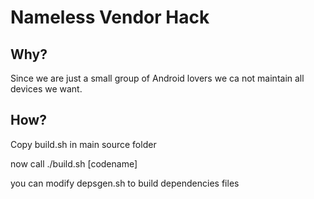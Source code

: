 Nameless Vendor Hack
====================

Why?
----

Since we are just a small group of Android lovers we ca not maintain all devices we want.

How?
----

Copy build.sh in main source folder

now call ./build.sh [codename]

you can modify depsgen.sh to build dependencies files
